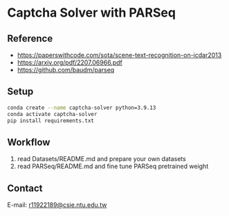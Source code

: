 # Captcha Solver with PARSeq

## Reference
* https://paperswithcode.com/sota/scene-text-recognition-on-icdar2013
* https://arxiv.org/pdf/2207.06966.pdf
* https://github.com/baudm/parseq

## Setup

``` bash
conda create --name captcha-solver python=3.9.13
conda activate captcha-solver
pip install requirements.txt
```

## Workflow

1. read Datasets/README.md and prepare your own datasets
2. read PARSeq/README.md and fine tune PARSeq pretrained weight

## Contact

E-mail: r11922189@csie.ntu.edu.tw